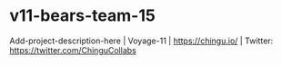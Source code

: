 # v11-bears-team-15
Add-project-description-here | Voyage-11 | https://chingu.io/ | Twitter: https://twitter.com/ChinguCollabs
